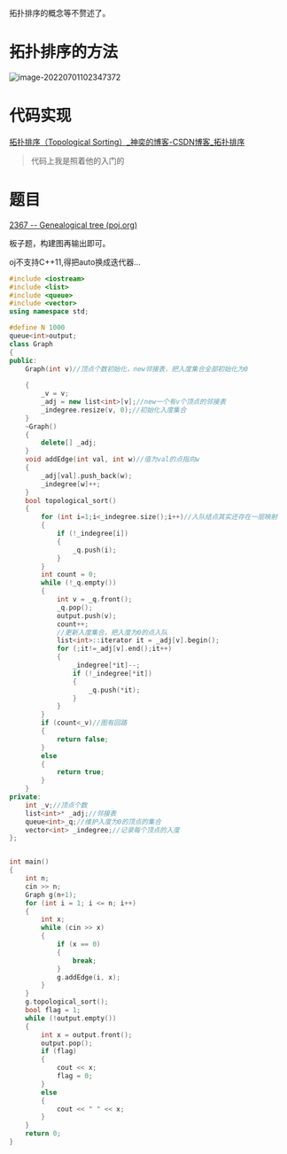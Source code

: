 拓扑排序的概念等不赘述了。

# 拓扑排序的方法

![image-20220701102347372](https://pic-1304888003.cos.ap-guangzhou.myqcloud.com/img/image-20220701102347372.png)

# 代码实现

[ 拓扑排序（Topological Sorting）_神奕的博客-CSDN博客_拓扑排序](https://blog.csdn.net/lisonglisonglisong/article/details/45543451)

> 代码上我是照着他的入门的

# 题目

[2367 -- Genealogical tree (poj.org)](http://poj.org/problem?id=2367)

板子题，构建图再输出即可。

oj不支持C++11,得把auto换成迭代器...

```c++
#include <iostream>
#include <list>
#include <queue>
#include <vector>
using namespace std;

#define N 1000
queue<int>output;
class Graph
{
public:
	Graph(int v)//顶点个数初始化，new邻接表，把入度集合全部初始化为0
		
	{
		_v = v;
		_adj = new list<int>[v];//new一个有v个顶点的邻接表
		_indegree.resize(v, 0);//初始化入度集合
	}
	~Graph()
	{
		delete[] _adj;
	}
	void addEdge(int val, int w)//值为val的点指向w
	{
		_adj[val].push_back(w);
		_indegree[w]++;
	}
	bool topological_sort()
	{
		for (int i=1;i<_indegree.size();i++)//入队结点其实还存在一层映射
		{
			if (!_indegree[i])
			{
				_q.push(i);
			}
		}
		int count = 0;
		while (!_q.empty())
		{
			int v = _q.front();
			_q.pop();
			output.push(v);
			count++;
			//更新入度集合，把入度为0的点入队
			list<int>::iterator it = _adj[v].begin();
			for (;it!=_adj[v].end();it++)
			{
				_indegree[*it]--;
				if (!_indegree[*it])
				{
					_q.push(*it);
				}
			}
		}
		if (count<_v)//图有回路
		{
			return false;
		}
		else
		{
			return true;
		}
	}
private:
	int _v;//顶点个数
	list<int>* _adj;//邻接表
	queue<int>_q;//维护入度为0的顶点的集合
	vector<int> _indegree;//记录每个顶点的入度
};


int main()
{
	int n;
	cin >> n;
	Graph g(n+1);
	for (int i = 1; i <= n; i++)
	{
		int x;
		while (cin >> x)
		{
			if (x == 0)
			{
				break;
			}
			g.addEdge(i, x);
		}
	}
	g.topological_sort();
	bool flag = 1;
	while (!output.empty())
	{
		int x = output.front();
		output.pop();
		if (flag)
		{
			cout << x;
			flag = 0;
		}
		else
		{
			cout << " " << x;
		}
	}
	return 0;
}
```

